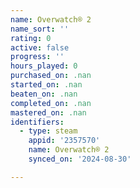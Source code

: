 ```yaml
---
name: Overwatch® 2
name_sort: ''
rating: 0
active: false
progress: ''
hours_played: 0
purchased_on: .nan
started_on: .nan
beaten_on: .nan
completed_on: .nan
mastered_on: .nan
identifiers:
  - type: steam
    appid: '2357570'
    name: Overwatch® 2
    synced_on: '2024-08-30'

---
```

